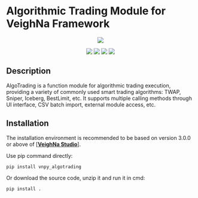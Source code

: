 # Algorithmic Trading Module for VeighNa Framework

<p align="center">
  <img src ="https://vnpy.oss-cn-shanghai.aliyuncs.com/vnpy-logo.png"/>
</p>

<p align="center">
    <img src ="https://img.shields.io/badge/version-1.0.3-blueviolet.svg"/>
    <img src ="https://img.shields.io/badge/platform-windows|linux|macos-yellow.svg"/>
    <img src ="https://img.shields.io/badge/python-3.7|3.8|3.9|3.10-blue.svg" />
    <img src ="https://img.shields.io/github/license/vnpy/vnpy.svg?color=orange"/>
</p>

## Description

AlgoTrading is a function module for algorithmic trading execution, providing a variety of commonly used smart trading algorithms: TWAP, Sniper, Iceberg, BestLimit, etc. It supports multiple calling methods through UI interface, CSV batch import, external module access, etc.

## Installation

The installation environment is recommended to be based on version 3.0.0 or above of [[**VeighNa Studio**](https://edarchimbaud.com/veighna-website)].

Use pip command directly:

```bash
pip install vnpy_algotrading
```


Or download the source code, unzip it and run it in cmd:

```bash
pip install .
```
